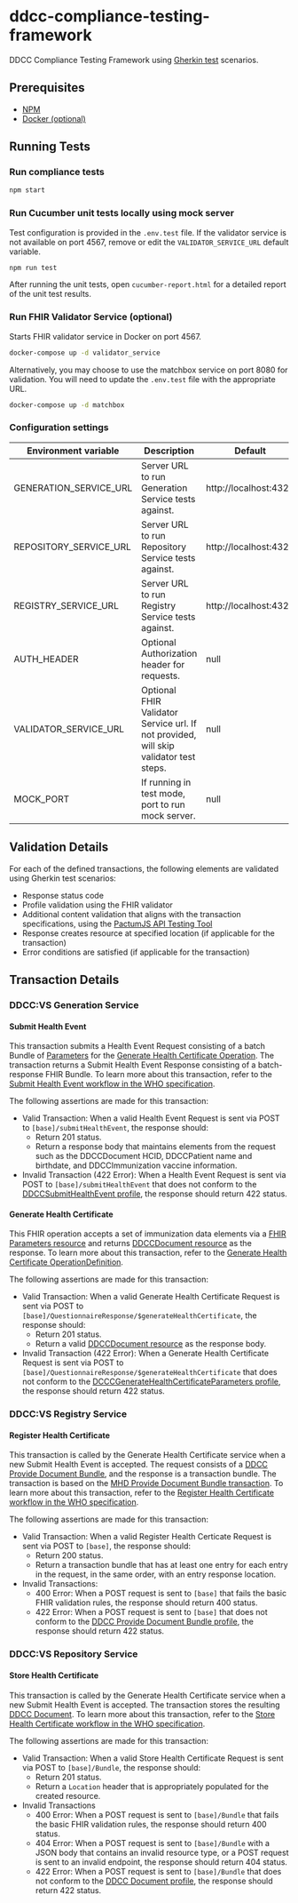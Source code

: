 # ddcc-compliance-testing-framework

DDCC Compliance Testing Framework using [Gherkin test](https://cucumber.io/docs/gherkin/) scenarios.

## Prerequisites

- [NPM](https://docs.npmjs.com)
- [Docker (optional)](https://docs.docker.com/get-docker/)

## Running Tests

### Run compliance tests

```sh
npm start
```

### Run Cucumber unit tests locally using mock server

Test configuration is provided in the `.env.test` file. If the validator service is not available on port 4567, remove or edit the `VALIDATOR_SERVICE_URL` default variable.

```sh
npm run test
```

After running the unit tests, open `cucumber-report.html` for a detailed report of the unit test results.

### Run FHIR Validator Service (optional)

Starts FHIR validator service in Docker on port 4567.

```sh
docker-compose up -d validator_service
```

Alternatively, you may choose to use the matchbox service on port 8080 for validation. You will need to update the `.env.test` file with the appropriate URL.

```sh
docker-compose up -d matchbox
```

### Configuration settings

| Environment variable   | Description                                                                           | Default               |
| ---------------------- | ------------------------------------------------------------------------------------- | --------------------- |
| GENERATION_SERVICE_URL | Server URL to run Generation Service tests against.                                   | http://localhost:4321 |
| REPOSITORY_SERVICE_URL | Server URL to run Repository Service tests against.                                   | http://localhost:4321 |
| REGISTRY_SERVICE_URL   | Server URL to run Registry Service tests against.                                     | http://localhost:4321 |
| AUTH_HEADER            | Optional Authorization header for requests.                                           | null                  |
| VALIDATOR_SERVICE_URL  | Optional FHIR Validator Service url. If not provided, will skip validator test steps. | null                  |
| MOCK_PORT              | If running in test mode, port to run mock server.                                     | null                  |

## Validation Details

For each of the defined transactions, the following elements are validated using Gherkin test scenarios:

- Response status code
- Profile validation using the FHIR validator
- Additional content validation that aligns with the transaction specifications, using the [PactumJS API Testing Tool](https://pactumjs.github.io/#/)
- Response creates resource at specified location (if applicable for the transaction)
- Error conditions are satisfied (if applicable for the transaction)

## Transaction Details

### DDCC:VS Generation Service

#### Submit Health Event

This transaction submits a Health Event Request consisting of a batch Bundle of [Parameters](https://worldhealthorganization.github.io/ddcc/StructureDefinition-DDCCGenerateHealthCertificateParameters.html) for the [Generate Health Certificate Operation](https://worldhealthorganization.github.io/ddcc/OperationDefinition-DDCC-QuestionnaireResponse-generateHealthCertificate.html). The transaction returns a Submit Health Event Response consisting of a batch-response FHIR Bundle. To learn more about this transaction, refer to the [Submit Health Event workflow in the WHO specification](https://worldhealthorganization.github.io/ddcc/transactions.html#submit-health-event).

The following assertions are made for this transaction:

- Valid Transaction: When a valid Health Event Request is sent via POST to `[base]/submitHealthEvent`, the response should:
  - Return 201 status.
  - Return a response body that maintains elements from the request such as the DDCCDocument HCID, DDCCPatient name and birthdate, and DDCCImmunization vaccine information.
- Invalid Transaction (422 Error): When a Health Event Request is sent via POST to `[base]/submitHealthEvent` that does not conform to the [DDCCSubmitHealthEvent profile](http://worldhealthorganization.github.io/ddcc/StructureDefinition/DDCCSubmitHealthEventRequest), the response should return 422 status.

#### Generate Health Certificate

This FHIR operation accepts a set of immunization data elements via a [FHIR Parameters resource](https://worldhealthorganization.github.io/ddcc/StructureDefinition-DDCCGenerateHealthCertificateParameters.html) and returns [DDCCDocument resource](https://worldhealthorganization.github.io/ddcc/StructureDefinition-DDCCDocument.html) as the response.
To learn more about this transaction, refer to the [Generate Health Certificate OperationDefinition](https://worldhealthorganization.github.io/ddcc/OperationDefinition-DDCC-QuestionnaireResponse-generateHealthCertificate.html).

The following assertions are made for this transaction:

- Valid Transaction: When a valid Generate Health Certificate Request is sent via POST to `[base]/QuestionnaireResponse/$generateHealthCertificate`, the response should:
  - Return 201 status.
  - Return a valid [DDCCDocument resource](https://worldhealthorganization.github.io/ddcc/StructureDefinition-DDCCDocument.html) as the response body.
- Invalid Transaction (422 Error): When a Generate Health Certificate Request is sent via POST to `[base]/QuestionnaireResponse/$generateHealthCertificate` that does not conform to the [DCCCGenerateHealthCertificateParameters profile](https://worldhealthorganization.github.io/ddcc/StructureDefinition-DDCCGenerateHealthCertificateParameters.html), the response should return 422 status.

### DDCC:VS Registry Service

#### Register Health Certificate

This transaction is called by the Generate Health Certificate service when a new Submit Health Event is accepted. The request consists of a [DDCC Provide Document Bundle](https://worldhealthorganization.github.io/ddcc/StructureDefinition-DDCCProvideDocumentBundle.html), and the response is a transaction bundle. The transaction is based on the [MHD Provide Document Bundle transaction](https://profiles.ihe.net/ITI/MHD/ITI-65.html#2365412-message-semantics). To learn more about this transaction, refer to the [Register Health Certificate workflow in the WHO specification](https://worldhealthorganization.github.io/ddcc/transactions.html#register-health-certificate).

The following assertions are made for this transaction:

- Valid Transaction: When a valid Register Health Certicate Request is sent via POST to `[base]`, the response should:
  - Return 200 status.
  - Return a transaction bundle that has at least one entry for each entry in the request, in the same order, with an entry response location.
- Invalid Transactions:
  - 400 Error: When a POST request is sent to `[base]` that fails the basic FHIR validation rules, the response should return 400 status.
  - 422 Error: When a POST request is sent to `[base]` that does not conform to the [DDCC Provide Document Bundle profile](http://worldhealthorganization.github.io/ddcc/StructureDefinition/DDCCProvideDocumentBundle), the response should return 422 status.

### DDCC:VS Repository Service

#### Store Health Certificate

This transaction is called by the Generate Health Certificate service when a new Submit Health Event is accepted. The transaction stores the resulting [DDCC Document](https://worldhealthorganization.github.io/ddcc/StructureDefinition-DDCCDocument.html). To learn more about this transaction, refer to the [Store Health Certificate workflow in the WHO specification](https://worldhealthorganization.github.io/ddcc/transactions.html#store-health-certificate).

The following assertions are made for this transaction:

- Valid Transaction: When a valid Store Health Certificate Request is sent via POST to `[base]/Bundle`, the response should:
  - Return 201 status.
  - Return a `Location` header that is appropriately populated for the created resource.
- Invalid Transactions
  - 400 Error: When a POST request is sent to `[base]/Bundle` that fails the basic FHIR validation rules, the response should return 400 status.
  - 404 Error: When a POST request is sent to `[base]/Bundle` with a JSON body that contains an invalid resource type, or a POST request is sent to an invalid endpoint, the response should return 404 status.
  - 422 Error: When a POST request is sent to `[base]/Bundle` that does not conform to the [DDCC Document profile](http://worldhealthorganization.github.io/ddcc/StructureDefinition/DDCCDocument), the response should return 422 status.
